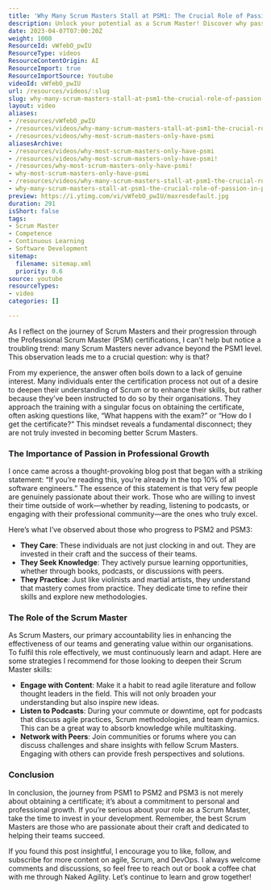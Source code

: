 ```yaml
---
title: 'Why Many Scrum Masters Stall at PSM1: The Crucial Role of Passion in Professional Growth'
description: Unlock your potential as a Scrum Master! Discover why passion fuels progression from PSM1 to PSM2 and PSM3 in our latest blog post.
date: 2023-04-07T07:00:20Z
weight: 1000
ResourceId: vWfebO_pwIU
ResourceType: videos
ResourceContentOrigin: AI
ResourceImport: true
ResourceImportSource: Youtube
videoId: vWfebO_pwIU
url: /resources/videos/:slug
slug: why-many-scrum-masters-stall-at-psm1-the-crucial-role-of-passion-in-professional-growth
layout: video
aliases:
- /resources/vWfebO_pwIU
- /resources/videos/why-many-scrum-masters-stall-at-psm1-the-crucial-role-of-passion-in-professional-growth
- /resources/videos/why-most-scrum-masters-only-have-psmi
aliasesArchive:
- /resources/videos/why-most-scrum-masters-only-have-psmi
- /resources/videos/why-most-scrum-masters-only-have-psmi!
- /resources/why-most-scrum-masters-only-have-psmi!
- why-most-scrum-masters-only-have-psmi
- /resources/videos/why-many-scrum-masters-stall-at-psm1-the-crucial-role-of-passion-in-professional-growth
- why-many-scrum-masters-stall-at-psm1-the-crucial-role-of-passion-in-professional-growth
preview: https://i.ytimg.com/vi/vWfebO_pwIU/maxresdefault.jpg
duration: 291
isShort: false
tags:
- Scrum Master
- Competence
- Continuous Learning
- Software Development
sitemap:
  filename: sitemap.xml
  priority: 0.6
source: youtube
resourceTypes:
- video
categories: []

---
```

As I reflect on the journey of Scrum Masters and their progression through the Professional Scrum Master (PSM) certifications, I can't help but notice a troubling trend: many Scrum Masters never advance beyond the PSM1 level. This observation leads me to a crucial question: why is that? 

From my experience, the answer often boils down to a lack of genuine interest. Many individuals enter the certification process not out of a desire to deepen their understanding of Scrum or to enhance their skills, but rather because they’ve been instructed to do so by their organisations. They approach the training with a singular focus on obtaining the certificate, often asking questions like, “What happens with the exam?” or “How do I get the certificate?” This mindset reveals a fundamental disconnect; they are not truly invested in becoming better Scrum Masters.

### The Importance of Passion in Professional Growth

I once came across a thought-provoking blog post that began with a striking statement: “If you’re reading this, you’re already in the top 10% of all software engineers.” The essence of this statement is that very few people are genuinely passionate about their work. Those who are willing to invest their time outside of work—whether by reading, listening to podcasts, or engaging with their professional community—are the ones who truly excel. 

Here’s what I’ve observed about those who progress to PSM2 and PSM3:

- **They Care**: These individuals are not just clocking in and out. They are invested in their craft and the success of their teams.
- **They Seek Knowledge**: They actively pursue learning opportunities, whether through books, podcasts, or discussions with peers.
- **They Practice**: Just like violinists and martial artists, they understand that mastery comes from practice. They dedicate time to refine their skills and explore new methodologies.

### The Role of the Scrum Master

As Scrum Masters, our primary accountability lies in enhancing the effectiveness of our teams and generating value within our organisations. To fulfil this role effectively, we must continuously learn and adapt. Here are some strategies I recommend for those looking to deepen their Scrum Master skills:

- **Engage with Content**: Make it a habit to read agile literature and follow thought leaders in the field. This will not only broaden your understanding but also inspire new ideas.
- **Listen to Podcasts**: During your commute or downtime, opt for podcasts that discuss agile practices, Scrum methodologies, and team dynamics. This can be a great way to absorb knowledge while multitasking.
- **Network with Peers**: Join communities or forums where you can discuss challenges and share insights with fellow Scrum Masters. Engaging with others can provide fresh perspectives and solutions.

### Conclusion

In conclusion, the journey from PSM1 to PSM2 and PSM3 is not merely about obtaining a certificate; it’s about a commitment to personal and professional growth. If you’re serious about your role as a Scrum Master, take the time to invest in your development. Remember, the best Scrum Masters are those who are passionate about their craft and dedicated to helping their teams succeed.

If you found this post insightful, I encourage you to like, follow, and subscribe for more content on agile, Scrum, and DevOps. I always welcome comments and discussions, so feel free to reach out or book a coffee chat with me through Naked Agility. Let’s continue to learn and grow together!
